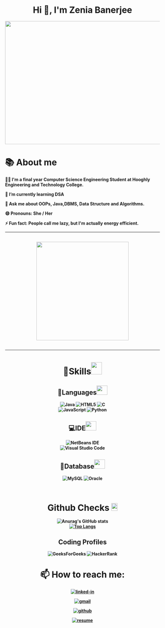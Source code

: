 <h1 align="center">
        Hi 👋, I'm Zenia Banerjee
</h1>



<div align="center">
    <img src="https://user-images.githubusercontent.com/106901860/179251359-8619a5ed-85b9-41bd-849f-39f956767daf.gif" width="600" height="400" />
</div>

## <h1><b>📚 About me</h1><b>

 🙋‍♀️ I'm a final year Computer Science Engineering Student at Hooghly Engineering and Technology College.

 🌱 I’m currently learning DSA 

 💬 Ask me about OOPs, Java,DBMS, Data Structure and Algorithms.

    
 😄 Pronouns: She / Her 

 ⚡ Fun fact: People call me lazy, but I'm actually energy efficient.


 ---
 
 <br />
<div align="center">
<a href="https://drive.google.com/file/d/1hEH7fV3kj7IUN948JiKFRDAP2wlaCDnk/view?usp=share_link" "> <img src="https://media.giphy.com/media/lzL7CXzh2C5JPUnBn9/giphy.gif" width="300px" height="320px" target="_blank"></a>
</div>
<br />

---



<div align="center">
<h1><b>
 🏹Skills<img src="https://media.giphy.com/media/AAvum98icEtZ79cFKn/giphy.gif" width="35px" height="40px"></b>
 
##  📒Languages<img src="https://media.giphy.com/media/yWnfMrmiqLQuZtFkt8/giphy.gif" width="35px" height="30px"><br>
![Java](https://img.shields.io/badge/java-%23ED8B00.svg?style=for-the-badge&logo=java&logoColor=white)
![HTML5](https://img.shields.io/badge/html5-%23E34F26.svg?style=for-the-badge&logo=html5&logoColor=white)
![C](https://img.shields.io/badge/c-%2300599C.svg?style=for-the-badge&logo=c&logoColor=white)<br>
![JavaScript](https://img.shields.io/badge/javascript-%23323330.svg?style=for-the-badge&logo=javascript&logoColor=%23F7DF1E)
![Python](https://img.shields.io/badge/python-3670A0?style=for-the-badge&logo=python&logoColor=ffdd54)

 ## 💻IDE<img src="https://media.giphy.com/media/wUzxTGJEEcbbVKabq5/giphy.gif" width="35px" height="30px"><br>
![NetBeans IDE](https://img.shields.io/badge/NetBeansIDE-1B6AC6.svg?style=for-the-badge&logo=apache-netbeans-ide&logoColor=white) <br>
![Visual Studio Code](https://img.shields.io/badge/Visual%20Studio%20Code-0078d7.svg?style=for-the-badge&logo=visual-studio-code&logoColor=white)

## 💾Database<img src="https://media.giphy.com/media/W71QxkQgCDM1WJYdFz/giphy.gif" width="35px" height="30px">

![MySQL](https://img.shields.io/badge/mysql-%2300f.svg?style=for-the-badge&logo=mysql&logoColor=white)
![Oracle](https://img.shields.io/badge/Oracle-F80000?style=for-the-badge&logo=oracle&logoColor=white)
</h1>
</div>


<br>


<div align="center">
<h1><b>
 Github Checks <img src="https://media.giphy.com/media/uhWLu2lsU0rfLiwYlI/giphy.gif" width="20px" height="25px">
</b></h1>


![Anurag's GitHub stats](https://github-readme-stats.vercel.app/api?username=zeniabanerjee&theme=chartreuse-dark&show_icons=true)<br>
[![Top Langs](https://github-readme-stats.vercel.app/api/top-langs/?username=zeniabanerjee&theme=highcontrast&layout=compact)](https://github.com/anuraghazra/github-readme-stats)<br>

</div>



<div align="center">

## Coding Profiles

![GeeksForGeeks](https://img.shields.io/badge/GeeksforGeeks-gray?style=for-the-badge&logo=geeksforgeeks&logoColor=35914c)
![HackerRank](https://img.shields.io/badge/-Hackerrank-2EC866?style=for-the-badge&logo=HackerRank&logoColor=white)
</div>


<div align="center">
<h1><b>
📫 How to reach me:</b></h1>

[![linked-in](https://img.shields.io/badge/Linked_In-0077B5?style=for-the-badge&logo=LinkedIn&logoColor=white)](https://www.linkedin.com/in/zenia-banerjee-9277601b4/) 

[![gmail](https://img.shields.io/badge/Gmail-D14836?style=for-the-badge&logo=Gmail&logoColor=white)](mailto:zbanerjee1002@gmail.com)

[![github](https://img.shields.io/badge/GitHub-000000?style=for-the-badge&logo=GitHub&logoColor=white)](https://github.com/zeniabanerjee)

[![resume](https://img.shields.io/badge/Resume-4285F4?style=for-the-badge&logo=read-the-docs&logoColor=white)](https://drive.google.com/file/d/1hEH7fV3kj7IUN948JiKFRDAP2wlaCDnk/view?usp=share_link)

</div>
